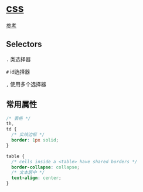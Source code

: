 # [css](https://developer.mozilla.org/en-US/docs/Web/CSS)

[参考](https://developer.mozilla.org/en-US/docs/Web/CSS/Reference)

## Selectors

`.` 类选择器

`#` id选择器

`,` 使用多个选择器

## 常用属性

```css
/* 表格 */
th,
td {
  /* 实线边框 */
  border: 1px solid;
}

table {
  /* cells inside a <table> have shared borders */
  border-collapse: collapse;
  /* 文本居中 */
  text-align: center;
}
```
